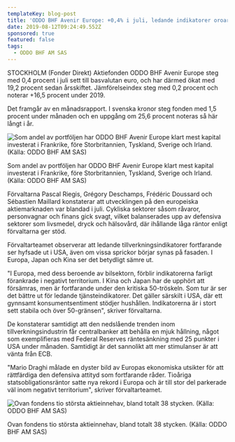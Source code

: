 ```yaml
---
templateKey: blog-post
title: 'ODDO BHF Avenir Europe: +0,4% i juli, ledande indikatorer oroar'
date: 2019-08-12T09:24:49.552Z
sponsored: true
featured: false
tags:
  - ODDO BHF AM SAS
---
```

STOCKHOLM (Fonder Direkt) Aktiefonden ODDO BHF Avenir Europe steg med 0,4 procent i juli sett till basvalutan euro, och har därmed ökat med 19,2 procent sedan årsskiftet. Jämförelseindex steg med 0,2 procent och noterar +16,5 procent under 2019.



Det framgår av en månadsrapport. I svenska kronor steg fonden med 1,5 procent under månaden och en uppgång om 25,6 procent noteras så här långt i år.

![Som andel av portföljen har ODDO BHF Avenir Europe klart mest kapital investerat i Frankrike, före Storbritannien, Tyskland, Sverige och Irland. (Källa: ODDO BHF AM SAS)](/img/oddo12aug.png)

<span class="image-caption">Som andel av portföljen har ODDO BHF Avenir Europe klart mest kapital investerat i Frankrike, före Storbritannien, Tyskland, Sverige och Irland. (Källa: ODDO BHF AM SAS)</span>

Förvaltarna Pascal Riegis, Grégory Deschamps, Frédéric Doussard och Sébastien Maillard konstaterar att utvecklingen på den europeiska aktiemarknaden var blandad i juli. Cykliska sektorer såsom råvaror, personvagnar och finans gick svagt, vilket balanserades upp av defensiva sektorer som livsmedel, dryck och hälsovård, där ihållande låga räntor enligt förvaltarna ger stöd.



Förvaltarteamet observerar att ledande tillverkningsindikatorer fortfarande ser hyfsade ut i USA, även om vissa sprickor börjar synas på fasaden. I Europa, Japan och Kina ser det betydligt sämre ut.



"I Europa, med dess beroende av bilsektorn, förblir indikatorerna farligt förankrade i negativt territorium. I Kina och Japan har de upphört att försämras, men är fortfarande under den kritiska 50-tröskeln. Som tur är ser det bättre ut för ledande tjänsteindikatorer. Det gäller särskilt i USA, där ett gynnsamt konsumentsentiment stödjer hushållen. Indikatorerna är i stort sett stabila och över 50-gränsen", skriver förvaltarna.



De konstaterar samtidigt att den nedslående trenden inom tillverkningsindustrin får centralbanker att behålla en mjuk hållning, något som exemplifieras med Federal Reserves räntesänkning med 25 punkter i USA under månaden. Samtidigt är det sannolikt att mer stimulanser är att vänta från ECB.



"Mario Draghi målade en dyster bild av Europas ekonomiska utsikter för att rättfärdiga den defensiva attityd som fortfarande råder. Tioåriga statsobligationsräntor satte nya rekord i Europa och är till stor del parkerade väl inom negativt territorium", skriver förvaltarteamet.

![Ovan fondens tio största aktieinnehav, bland totalt 38 stycken. (Källa: ODDO BHF AM SAS)](/img/oddo12aug2.png)

<span class="image-caption">Ovan fondens tio största aktieinnehav, bland totalt 38 stycken. (Källa: ODDO BHF AM SAS)</span>
